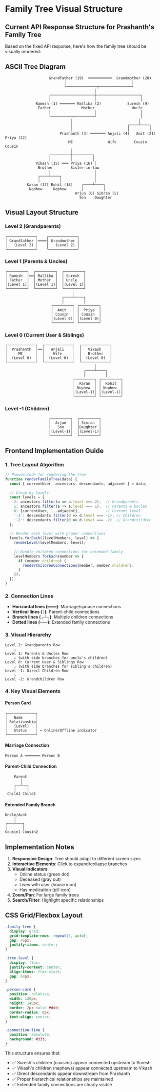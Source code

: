 # Family Tree Visual Structure

## Current API Response Structure for Prashanth's Family Tree

Based on the fixed API response, here's how the family tree should be visually rendered:

## ASCII Tree Diagram

```
                    Grandfather (19)  ═══════════  Grandmother (20)
                           │                              │
                           └──────────────┬───────────────┘
                                         │
                    ┌────────────────────┼────────────────────┐
                    │                    │                    │
              Ramesh (1) ═══════ Mallika (2)            Suresh (9)
               Father              Mother                 Uncle
                    │                    │                    │
                    └──────────┬─────────┘                    │
                              │                              │
                              │                         ┌────┴────┐
                              │                         │         │
                         Prashanth (3) ═══════ Anjali (4)   Amit (21) Priya (22)
                             ME                Wife        Cousin    Cousin
                              │                              
                    ┌─────────┼─────────┐                    
                    │         │         │                    
              Vikash (15) ═══ Priya (16) │                    
               Brother        Sister-in-law                   
                    │                    │                    
               ┌────┴────┐               │                    
               │         │               │                    
          Karan (17) Rohit (18)    ┌────┴────┐               
           Nephew     Nephew       │         │               
                                Arjun (6) Simran (5)         
                                  Son    Daughter            
```

## Visual Layout Structure

### Level 2 (Grandparents)
```
┌─────────────┐    ┌─────────────┐
│ Grandfather │════│ Grandmother │
│   (Level 2) │    │   (Level 2) │
└─────────────┘    └─────────────┘
```

### Level 1 (Parents & Uncles)
```
┌─────────┐  ┌─────────┐  ┌─────────┐
│ Ramesh  │══│ Mallika │  │ Suresh  │
│ Father  │  │ Mother  │  │ Uncle   │
│(Level 1)│  │(Level 1)│  │(Level 1)│
└─────────┘  └─────────┘  └─────────┘
                               │
                          ┌────┴────┐
                          │         │
                     ┌─────────┐ ┌─────────┐
                     │  Amit   │ │  Priya  │
                     │ Cousin  │ │ Cousin  │
                     │(Level 0)│ │(Level 0)│
                     └─────────┘ └─────────┘
```

### Level 0 (Current User & Siblings)
```
┌─────────────┐  ┌─────────────┐  ┌─────────────┐
│  Prashanth  │══│   Anjali    │  │   Vikash    │
│     ME      │  │    Wife     │  │   Brother   │
│  (Level 0)  │  │  (Level 0)  │  │  (Level 0)  │
└─────────────┘  └─────────────┘  └─────────────┘
                                         │
                                    ┌────┴────┐
                                    │         │
                               ┌─────────┐ ┌─────────┐
                               │  Karan  │ │  Rohit  │
                               │ Nephew  │ │ Nephew  │
                               │(Level-1)│ │(Level-1)│
                               └─────────┘ └─────────┘
```

### Level -1 (Children)
```
                    ┌─────────┐  ┌─────────┐
                    │  Arjun  │  │ Simran  │
                    │   Son   │  │Daughter │
                    │(Level-1)│  │(Level-1)│
                    └─────────┘  └─────────┘
```

## Frontend Implementation Guide

### 1. Tree Layout Algorithm
```javascript
// Pseudo-code for rendering the tree
function renderFamilyTree(data) {
  const { currentUser, ancestors, descendants, adjacent } = data;
  
  // Group by levels
  const levels = {
    2: ancestors.filter(a => a.level === 2),  // Grandparents
    1: ancestors.filter(a => a.level === 1),  // Parents & Uncles
    0: [currentUser, ...adjacent],            // Current level
    '-1': descendants.filter(d => d.level === -1), // Children
    '-2': descendants.filter(d => d.level === -2)  // Grandchildren
  };
  
  // Render each level with proper connections
  levels.forEach((levelMembers, level) => {
    renderLevel(levelMembers, level);
    
    // Handle children connections for extended family
    levelMembers.forEach(member => {
      if (member.children) {
        renderChildrenConnections(member, member.children);
      }
    });
  });
}
```

### 2. Connection Lines
- **Horizontal lines (═══)**: Marriage/spouse connections
- **Vertical lines (│)**: Parent-child connections  
- **Branch lines (┌┴┐)**: Multiple children connections
- **Dotted lines (┄┄┄)**: Extended family connections

### 3. Visual Hierarchy
```
Level 2: Grandparents Row
    ↓
Level 1: Parents & Uncles Row
    ↓ (with side branches for uncle's children)
Level 0: Current User & Siblings Row  
    ↓ (with side branches for sibling's children)
Level -1: Direct Children Row
    ↓
Level -2: Grandchildren Row
```

### 4. Key Visual Elements

#### Person Card
```
┌─────────────┐
│   Name      │
│ Relationship│
│   (Level)   │
│   Status    │ ← Online/Offline indicator
└─────────────┘
```

#### Marriage Connection
```
Person A ═══════ Person B
```

#### Parent-Child Connection
```
    Parent
       │
    ┌──┴──┐
    │     │
 Child1 Child2
```

#### Extended Family Branch
```
Uncle/Aunt
    │
┌───┴───┐
│       │
Cousin1 Cousin2
```

## Implementation Notes

1. **Responsive Design**: Tree should adapt to different screen sizes
2. **Interactive Elements**: Click to expand/collapse branches
3. **Visual Indicators**: 
   - Online status (green dot)
   - Deceased (gray out)
   - Lives with user (house icon)
   - Has medication (pill icon)
4. **Zoom/Pan**: For large family trees
5. **Search/Filter**: Highlight specific relationships

## CSS Grid/Flexbox Layout

```css
.family-tree {
  display: grid;
  grid-template-rows: repeat(5, auto);
  gap: 40px;
  justify-items: center;
}

.tree-level {
  display: flex;
  justify-content: center;
  align-items: flex-start;
  gap: 60px;
}

.person-card {
  position: relative;
  width: 120px;
  height: 140px;
  border: 2px solid #ddd;
  border-radius: 8px;
  text-align: center;
}

.connection-line {
  position: absolute;
  background: #333;
}
```

This structure ensures that:
- ✅ Suresh's children (cousins) appear connected upstream to Suresh
- ✅ Vikash's children (nephews) appear connected upstream to Vikash  
- ✅ Direct descendants appear downstream from Prashanth
- ✅ Proper hierarchical relationships are maintained
- ✅ Extended family connections are clearly visible